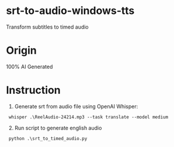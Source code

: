 # srt-to-audio-windows-tts
Transform subtitles to timed audio


# Origin
100% AI Generated

# Instruction

1. Generate srt from audio file using OpenAI Whisper:

```
 whisper .\ReelAudio-24214.mp3 --task translate --model medium
```

2. Run script to generate english audio
```
 python .\srt_to_timed_audio.py
```


